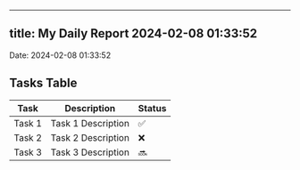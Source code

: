 
---
title: My Daily Report 2024-02-08 01:33:52
---

Date: 2024-02-08 01:33:52

## Tasks Table

| Task | Description | Status |
|------|-------------|--------|
| Task 1 | Task 1 Description | ✅ |
| Task 2 | Task 2 Description | ❌ |
| Task 3 | Task 3 Description | 🔜 |
